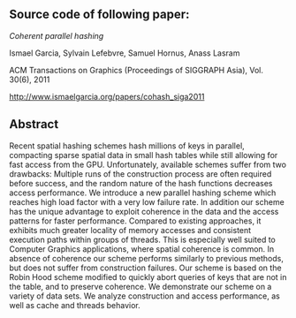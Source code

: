 ## Source code of following paper: ##

_Coherent parallel hashing_

Ismael Garcia, Sylvain Lefebvre, Samuel Hornus, Anass Lasram

ACM Transactions on Graphics (Proceedings of SIGGRAPH Asia), Vol. 30(6), 2011

http://www.ismaelgarcia.org/papers/cohash_siga2011

## Abstract ##

Recent spatial hashing schemes hash millions of keys in parallel, compacting sparse spatial data in small hash tables while still allowing for fast access from the GPU. Unfortunately, available schemes suffer from two drawbacks: Multiple runs of the construction process are often required before success, and the random nature of the hash functions decreases access performance.
We introduce a new parallel hashing scheme which reaches high load factor with a very low failure rate. In addition our scheme has the unique advantage to exploit coherence in the data and the access patterns for faster performance. Compared to existing approaches, it exhibits much greater locality of memory accesses and consistent execution paths within groups of threads. This is especially well suited to Computer Graphics applications, where spatial coherence is common. In absence of coherence our scheme performs similarly to previous methods, but does not suffer from construction failures.
Our scheme is based on the Robin Hood scheme modified to
quickly abort queries of keys that are not in the table, and to preserve coherence. We demonstrate our scheme on a variety of data sets. We analyze construction and access performance, as well as cache and threads behavior.
